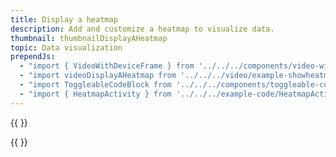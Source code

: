 ```yaml
---
title: Display a heatmap
description: Add and customize a heatmap to visualize data.
thumbnail: thumbnailDisplayAHeatmap
topic: Data visualization
prependJs:
  - "import { VideoWithDeviceFrame } from '../../../components/video-with-device-frame'"
  - "import videoDisplayAHeatmap from '../../../video/example-showheatmapdata.mp4'"
  - "import ToggleableCodeBlock from '../../../components/toggleable-code-block'"
  - "import { HeatmapActivity } from '../../../example-code/HeatmapActivity.js'"
---
```


{{
  <VideoWithDeviceFrame 
    videoFile={videoDisplayAHeatmap}
    rotation="horizontal"
    device="pixel-2"
  />
}}

<!-- Any notes about this example would go here.  -->

{{
  <ToggleableCodeBlock 
    codeSnippet={HeatmapActivity}
  />
}}
